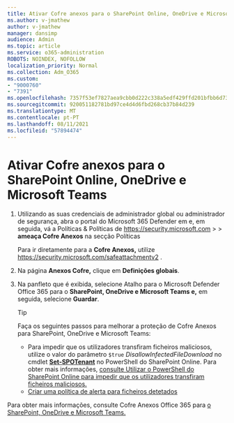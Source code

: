 ```yaml
---
title: Ativar Cofre anexos para o SharePoint Online, OneDrive e Microsoft Teams
ms.author: v-jmathew
author: v-jmathew
manager: dansimp
audience: Admin
ms.topic: article
ms.service: o365-administration
ROBOTS: NOINDEX, NOFOLLOW
localization_priority: Normal
ms.collection: Adm_O365
ms.custom:
- "9000760"
- "7391"
ms.openlocfilehash: 7357f53ef7827aea9cbb0d222c338a5edf429ffd201bfbb6d7307b3d446fdae2
ms.sourcegitcommit: 920051182781bd97ce4d4d6fbd268cb37b84d239
ms.translationtype: MT
ms.contentlocale: pt-PT
ms.lasthandoff: 08/11/2021
ms.locfileid: "57894474"
---
```

# <a name="enable-safe-attachments-for-sharepoint-online-onedrive-and-microsoft-teams"></a>Ativar Cofre anexos para o SharePoint Online, OneDrive e Microsoft Teams

1. Utilizando as suas credenciais de administrador global ou administrador de segurança, abra o portal do Microsoft 365 Defender em e, em seguida, vá a Políticas & Políticas de <https://security.microsoft.com>  \>  \> **ameaça Cofre Anexos**  na secção Políticas

   Para ir diretamente para a **Cofre Anexos,** utilize <https://security.microsoft.com/safeattachmentv2> .

2. Na página **Anexos Cofre,** clique em **Definições globais**.
3. Na panfleto que é exibida, selecione Atalho para o Microsoft Defender Office 365 para o **SharePoint, OneDrive e Microsoft Teams e,** em seguida, selecione **Guardar**.

    > [!TIP]
    >
    > Faça os seguintes passos para melhorar a proteção de Cofre Anexos para SharePoint, OneDrive e Microsoft Teams:
    >
    > - Para impedir que os utilizadores transfiram ficheiros maliciosos, utilize o valor do parâmetro `$true` *DisallowInfectedFileDownload* no cmdlet **[Set-SPOTenant](https://docs.microsoft.com/powershell/module/sharepoint-online/Set-SPOTenant)** no PowerShell do SharePoint Online. Para obter mais informações, [consulte Utilizar o PowerShell do SharePoint Online para impedir que os utilizadores transfiram ficheiros maliciosos.](https://docs.microsoft.com/microsoft-365/security/office-365-security/turn-on-mdo-for-spo-odb-and-teams#step-2-recommended-use-sharepoint-online-powershell-to-prevent-users-from-downloading-malicious-files)
    > - [Criar uma política de alerta para ficheiros detetados](https://docs.microsoft.com/microsoft-365/security/office-365-security/turn-on-mdo-for-spo-odb-and-teams#step-3-recommended-use-the-microsoft-365-defender-portal-to-create-an-alert-policy-for-detected-files)

Para obter mais informações, consulte Cofre Anexos Office 365 para [o SharePoint, OneDrive e Microsoft Teams.](https://go.microsoft.com/fwlink/?linkid=2092041)
